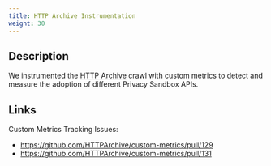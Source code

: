 ```yaml
---
title: HTTP Archive Instrumentation
weight: 30
---
```


## Description

We instrumented the [HTTP Archive](https://httparchive.org/) crawl with custom
metrics to detect and measure the adoption of different Privacy Sandbox APIs.

## Links

Custom Metrics Tracking Issues:
- https://github.com/HTTPArchive/custom-metrics/pull/129
- https://github.com/HTTPArchive/custom-metrics/pull/131

